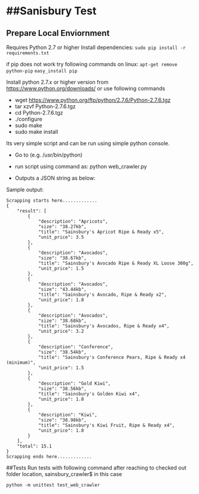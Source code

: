 ##Sanisbury Test
=====================


Prepare Local Enviornment
--------------------------

Requires Python 2.7 or higher
Install dependencies: `sudo pip install -r requirements.txt`

if pip does not work try following commands on linux:
`apt-get remove python-pip`
`easy_install pip`

Install python 2.7.x or higher version from https://www.python.org/downloads/
or use following commands
 - wget https://www.python.org/ftp/python/2.7.6/Python-2.7.6.tgz 
 - tar xzvf Python-2.7.6.tgz 
 - cd Python-2.7.6.tgz
 - ./configure
 - sudo make
 - sudo make install

Its very simple script and can be run using simple python console.
 - Go to <python location> (e.g. /usr/bin/python)
 -  run script using command as: 
	python web_crawler.py 

- Outputs a JSON string as below:

Sample output:
```
Scrapping starts here.............
{
    "result": [
        {
            "description": "Apricots", 
            "size": "38.27kb", 
            "title": "Sainsbury's Apricot Ripe & Ready x5", 
            "unit_price": 3.5
        }, 
        {
            "description": "Avocados", 
            "size": "38.67kb", 
            "title": "Sainsbury's Avocado Ripe & Ready XL Loose 300g", 
            "unit_price": 1.5
        }, 
        {
            "description": "Avocados", 
            "size": "43.44kb", 
            "title": "Sainsbury's Avocado, Ripe & Ready x2", 
            "unit_price": 1.8
        }, 
        {
            "description": "Avocados", 
            "size": "38.68kb", 
            "title": "Sainsbury's Avocados, Ripe & Ready x4", 
            "unit_price": 3.2
        }, 
        {
            "description": "Conference", 
            "size": "38.54kb", 
            "title": "Sainsbury's Conference Pears, Ripe & Ready x4 (minimum)", 
            "unit_price": 1.5
        }, 
        {
            "description": "Gold Kiwi", 
            "size": "38.56kb", 
            "title": "Sainsbury's Golden Kiwi x4", 
            "unit_price": 1.8
        }, 
        {
            "description": "Kiwi", 
            "size": "38.98kb", 
            "title": "Sainsbury's Kiwi Fruit, Ripe & Ready x4", 
            "unit_price": 1.8
        }
    ], 
    "total": 15.1
}
Scrapping ends here.............
```

##Tests
Run tests with following command after reaching to checked out folder location,
sainsbury_crawler$ in this case

`python -m unittest test_web_crawler`

